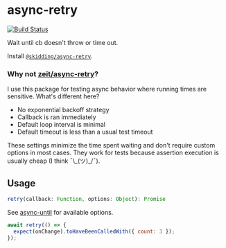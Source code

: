 # async-retry

[![Build Status](https://travis-ci.org/skidding/async-retry.svg?branch=master)](https://travis-ci.org/skidding/async-retry)

Wait until cb doesn't throw or time out.

Install [`@skidding/async-retry`](https://www.npmjs.com/package/@skidding/async-retry).

### Why not [zeit/async-retry](https://github.com/zeit/async-retry)?

I use this package for testing async behavior where running times are sensitive. What's different here?

- No exponential backoff strategy
- Callback is ran immediately
- Default loop interval is minimal
- Default timeout is less than a usual test timeout

These settings minimize the time spent waiting and don't require custom options in most cases. They work for tests because assertion execution is usually cheap (I think ¯\\\_(ツ)\_/¯).

## Usage

```js
retry(callback: Function, options: Object): Promise
```

See [async-until](https://github.com/skidding/async-until) for available options.

```js
await retry(() => {
  expect(onChange).toHaveBeenCalledWith({ count: 3 });
});
```
